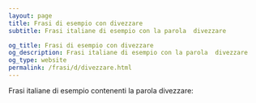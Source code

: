 ```yaml
---
layout: page
title: Frasi di esempio con divezzare 
subtitle: Frasi italiane di esempio con la parola  divezzare

og_title: Frasi di esempio con divezzare 
og_description: Frasi italiane di esempio con la parola  divezzare
og_type: website
permalink: /frasi/d/divezzare.html
---
```


Frasi italiane di esempio contenenti la parola divezzare:


